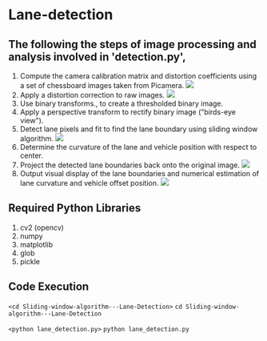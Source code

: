 # Lane-detection 

## The following the steps of image processing and analysis involved in 'detection.py',
1. Compute the camera calibration matrix and distortion coefficients using a set of chessboard images taken from Picamera.
![](/images/5.jpg)
2. Apply a distortion correction to raw images.
![](/images/6.jpg)
3. Use binary transforms., to create a thresholded binary image.
4. Apply a perspective transform to rectify binary image ("birds-eye view").
5. Detect lane pixels and fit to find the lane boundary using sliding window algorithm.
![](/images/1.png)
6. Determine the curvature of the lane and vehicle position with respect to center.
7. Project the detected lane boundaries back onto the original image.
![](/images/2.png)
8. Output visual display of the lane boundaries and numerical estimation of lane curvature and vehicle offset position.
![](/images/3.png)
## Required Python Libraries
1. cv2 (opencv)
2. numpy
3. matplotlib
4. glob
5. pickle

## Code Execution 
`<cd Sliding-window-algorithm---Lane-Detection>` 
`cd Sliding-window-algorithm---Lane-Detection` 

`<python lane_detection.py>` 
`python lane_detection.py` 
